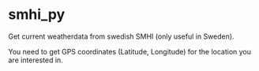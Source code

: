 # smhi_py
Get current weatherdata from swedish SMHI (only useful in Sweden).

You need to get GPS coordinates (Latitude, Longitude) for the location you are interested in.
